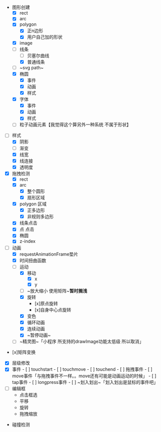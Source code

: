 #

- 图形创建
    - [x] rect
    - [x] arc
    - [x] polygon
        - [x] 正n边形
        - [x] 用户自己加的形状
    -  [x] image
    -  [ ] 线条    
        -  [ ] 贝塞尔曲线
        -  [x] 普通线条
    - [ ] ~svg path~
    - [x] 椭圆
        - [x] 事件
        - [x] 动画
        - [x] 样式
    - [x] 字体
        - [x] 事件
        - [x] 动画
        - [x] 样式
    - [ ] 粒子动画元素【我觉得这个算另外一种系统 不属于形状】
-  [ ] 样式
    -  [x] 阴影
    -  [ ] 渐变   
    -  [x] 线宽
    -  [x] 线连接
    -  [x] 透明度

-  [x] 拖拽检测
    -  [x] rect
    -  [x] arc
        - [x] 整个圆形
        - [x] 扇形区域
    -  [x] polygon 区域 
        -  [x] 正多边形
        -  [x] 非规则多边形
    -  [x] 线条点击
    -  [x] 点 点击
    -  [x] 椭圆
    -  [x] z-index
-  [ ] 动画
    -  [x] requestAnimationFrame垫片
    -  [x] 时间扭曲函数
    -  [ ] 运动
        -  [x] 移动
            -  [x] x
            -  [x] y
        -  [ ] ~放大缩小 使用矩阵~**暂时搁浅**
        -  [x] 旋转
            -  [x]原点旋转
            -  [x]自身中心点旋转
        -  [x] 变色
        -  [x] 循环动画
        -  [x] 连续动画 
        -  [x] ~暂停动画~
    -  [ ] ~精灵图~「小程序 所支持的drawImage功能太低级 所以取消」
- [x]矩阵变换
- [x] 层级修改
- [x] 事件
        - [ ] touchstart
        - [ ] touchmove 
        - [ ] touchend
        - [ ] 拖拽事件
        - [ ] move事件「与拖拽事件不一样。。move还有可能是动画运动的时候」
        - [ ] tap事件
        - [ ] longpress事件
        - [ ] ~划入划出~「划入划出是鼠标的事件吧」
- [ ] 编辑框
    - 点击框选
    - 平移
    - 旋转
    - 拖拽缩放
    
- 碰撞检测